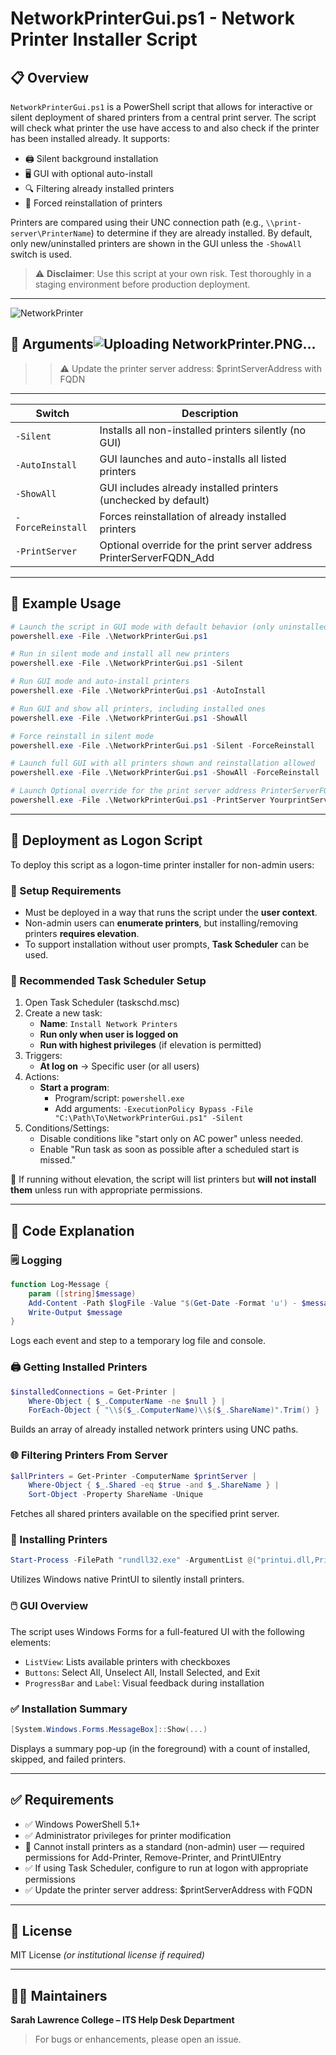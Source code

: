 
# NetworkPrinterGui.ps1 - Network Printer Installer Script

## 📋 Overview

`NetworkPrinterGui.ps1` is a PowerShell script that allows for interactive or silent deployment of shared printers from a central print server. The script will check what printer the use have access to and also check if the printer has been installed already. It supports:

- 🖨️ Silent background installation
- 🖥️ GUI with optional auto-install
- 🔍 Filtering already installed printers
- 🔁 Forced reinstallation of printers

Printers are compared using their UNC connection path (e.g., `\\print-server\PrinterName`) to determine if they are already installed. By default, only new/uninstalled printers are shown in the GUI unless the `-ShowAll` switch is used.

> ⚠️ **Disclaimer**: Use this script at your own risk. Test thoroughly in a staging environment before production deployment.

---

![NetworkPrinter](https://github.com/user-attachments/assets/6aa2ac6d-f9f6-484f-810e-ea4b2aef0d44)


## 🔧 Arguments![Uploading NetworkPrinter.PNG…]()


>> ⚠️ Update the printer server address:  $printServerAddress with FQDN

---

| Switch            | Description                                                          |
| ----------------- | -------------------------------------------------------------------- |
| `-Silent`         | Installs all non-installed printers silently (no GUI)                |
| `-AutoInstall`    | GUI launches and auto-installs all listed printers                   |
| `-ShowAll`        | GUI includes already installed printers (unchecked by default)       |
| `-ForceReinstall` | Forces reinstallation of already installed printers                  |
| `-PrintServer`    | Optional override for the print server address PrinterServerFQDN_Add |

---

## 🚀 Example Usage

```powershell
# Launch the script in GUI mode with default behavior (only uninstalled printers shown)
powershell.exe -File .\NetworkPrinterGui.ps1

# Run in silent mode and install all new printers
powershell.exe -File .\NetworkPrinterGui.ps1 -Silent

# Run GUI mode and auto-install printers
powershell.exe -File .\NetworkPrinterGui.ps1 -AutoInstall

# Run GUI and show all printers, including installed ones
powershell.exe -File .\NetworkPrinterGui.ps1 -ShowAll

# Force reinstall in silent mode
powershell.exe -File .\NetworkPrinterGui.ps1 -Silent -ForceReinstall

# Launch full GUI with all printers shown and reinstallation allowed
powershell.exe -File .\NetworkPrinterGui.ps1 -ShowAll -ForceReinstall

# Launch Optional override for the print server address PrinterServerFQDN_Add
powershell.exe -File .\NetworkPrinterGui.ps1 -PrintServer YourprintServerAddress
```

---

## 🔄 Deployment as Logon Script

To deploy this script as a logon-time printer installer for non-admin users:

### 🧰 Setup Requirements
- Must be deployed in a way that runs the script under the **user context**.
- Non-admin users can **enumerate printers**, but installing/removing printers **requires elevation**.
- To support installation without user prompts, **Task Scheduler** can be used.

### 🎯 Recommended Task Scheduler Setup
1. Open Task Scheduler (taskschd.msc)
2. Create a new task:
   - **Name**: `Install Network Printers`
   - **Run only when user is logged on**
   - **Run with highest privileges** (if elevation is permitted)
3. Triggers:
   - **At log on** → Specific user (or all users)
4. Actions:
   - **Start a program**:
     - Program/script: `powershell.exe`
     - Add arguments: `-ExecutionPolicy Bypass -File "C:\Path\To\NetworkPrinterGui.ps1" -Silent`
5. Conditions/Settings:
   - Disable conditions like "start only on AC power" unless needed.
   - Enable "Run task as soon as possible after a scheduled start is missed."

📌 If running without elevation, the script will list printers but **will not install them** unless run with appropriate permissions.

---

## 🧠 Code Explanation

### 🗒️ Logging
```powershell
function Log-Message {
    param ([string]$message)
    Add-Content -Path $logFile -Value "$(Get-Date -Format 'u') - $message"
    Write-Output $message
}
```
Logs each event and step to a temporary log file and console.

### 🖨️ Getting Installed Printers
```powershell
$installedConnections = Get-Printer |
    Where-Object { $_.ComputerName -ne $null } |
    ForEach-Object { "\\$($_.ComputerName)\\$($_.ShareName)".Trim() }
```
Builds an array of already installed network printers using UNC paths.

### 🌐 Filtering Printers From Server
```powershell
$allPrinters = Get-Printer -ComputerName $printServer |
    Where-Object { $_.Shared -eq $true -and $_.ShareName } |
    Sort-Object -Property ShareName -Unique
```
Fetches all shared printers available on the specified print server.

### 🧩 Installing Printers
```powershell
Start-Process -FilePath "rundll32.exe" -ArgumentList @("printui.dll,PrintUIEntry", "/in", "/n$printerPath") -Wait -PassThru -NoNewWindow
```
Utilizes Windows native PrintUI to silently install printers.

### 🖱️ GUI Overview
The script uses Windows Forms for a full-featured UI with the following elements:
- `ListView`: Lists available printers with checkboxes
- `Buttons`: Select All, Unselect All, Install Selected, and Exit
- `ProgressBar` and `Label`: Visual feedback during installation

### ✅ Installation Summary
```powershell
[System.Windows.Forms.MessageBox]::Show(...)
```
Displays a summary pop-up (in the foreground) with a count of installed, skipped, and failed printers.

---

## ✅ Requirements

- ✅ Windows PowerShell 5.1+
- ✅ Administrator privileges for printer modification
- 🚫 Cannot install printers as a standard (non-admin) user — required permissions for Add-Printer, Remove-Printer, and PrintUIEntry
- ✅ If using Task Scheduler, configure to run at logon with appropriate permissions
- ✅ Update the printer server address:  $printServerAddress with FQDN

---

## 📄 License

MIT License *(or institutional license if required)*

---

## 👨‍💼 Maintainers

**Sarah Lawrence College – ITS Help Desk Department**

> For bugs or enhancements, please open an issue.
